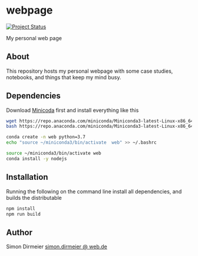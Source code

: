 # webpage

[![Project Status](http://www.repostatus.org/badges/latest/concept.svg)](http://www.repostatus.org/#concept)

My personal web page


## About

This repository hosts my personal webpage with some case studies, notebooks,
and things that keep my mind busy.

## Dependencies

Download [Minicoda](https://docs.conda.io/en/latest/miniconda.html) first and install everything like this

```bash
wget https://repo.anaconda.com/miniconda/Miniconda3-latest-Linux-x86_64.sh
bash https://repo.anaconda.com/miniconda/Miniconda3-latest-Linux-x86_64.sh

conda create -n web python=3.7
echo "source ~/miniconda3/bin/activate  web" >> ~/.bashrc

source ~/miniconda3/bin/activate web
conda install -y nodejs
```

## Installation

Running the following on the command line install all dependencies, and builds
the distributable

```bash
npm install
npm run build
```

## Author

Simon Dirmeier <a href="mailto:simon.dirmeier @ web.de">simon.dirmeier @ web.de</a>
